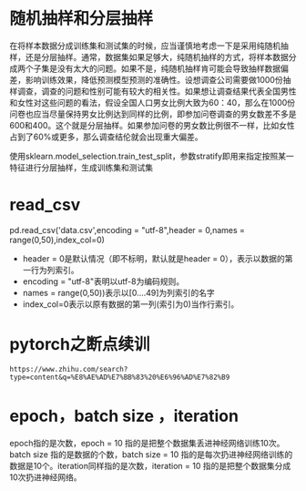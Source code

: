 # 随机抽样和分层抽样

在将样本数据分成训练集和测试集的时候，应当谨慎地考虑一下是采用纯随机抽样，还是分层抽样。通常，数据集如果足够大，纯随机抽样的方式，将样本数据分成两个子集是没有太大的问题。如果不是，纯随机抽样肯可能会导致抽样数据偏差，影响训练效果，降低预测模型预测的准确性。设想调查公司需要做1000份抽样调查，调查的问题和性别可能有较大的相关性。如果想让调查结果代表全国男性和女性对这些问题的看法，假设全国人口男女比例大致为60：40，那么在1000份问卷也应当尽量保持男女比例达到同样的比例，即参加问卷调查的男女数差不多是600和400。这个就是分层抽样。如果参加问卷的男女数比例很不一样，比如女性占到了60%或更多，那么调查结伦就会出现重大偏差。

使用sklearn.model_selection.train_test_split，参数stratify即用来指定按照某一特征进行分层抽样，生成训练集和测试集



# read_csv

pd.read_csv('data.csv',encoding = "utf-8",header = 0,names = range(0,50),index_col=0)

- header = 0是默认情况（即不标明，默认就是header = 0），表示以数据的第一行为列索引。
- encoding = "utf-8"表明以utf-8为编码规则。
- names = range(0,50))表示以[0....49]为列索引的名字
- index_col=0表示以原有数据的第一列(索引为0)当作行索引。



# pytorch之断点续训

```
https://www.zhihu.com/search?type=content&q=%E8%AE%AD%E7%BB%83%20%E6%96%AD%E7%82%B9
```



# epoch，batch size ，iteration

epoch指的是次数，epoch = 10 指的是把整个数据集丢进神经网络训练10次。 batch size 指的是数据的个数，batch size = 10 指的是每次扔进神经网络训练的数据是10个。iteration同样指的是次数，iteration = 10 指的是把整个数据集分成10次扔进神经网络。